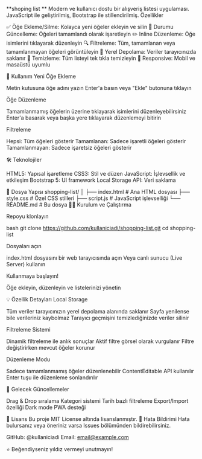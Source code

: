 **shoping list **
Modern ve kullanıcı dostu bir alışveriş listesi uygulaması.  JavaScript ile geliştirilmiş, Bootstrap ile stillendirilmiş.
 Özellikler

✅ Öğe Ekleme/Silme: Kolayca yeni öğeler ekleyin ve silin
🔄 Durumu Güncelleme: Öğeleri tamamlandı olarak işaretleyin
✏️ Inline Düzenleme: Öğe isimlerini tıklayarak düzenleyin
🔍 Filtreleme: Tüm, tamamlanan veya tamamlanmayan öğeleri görüntüleyin
💾 Yerel Depolama: Veriler tarayıcınızda saklanır
🧹 Temizleme: Tüm listeyi tek tıkla temizleyin
📱 Responsive: Mobil ve masaüstü uyumlu

🚀 Kullanım
Yeni Öğe Ekleme

Metin kutusuna öğe adını yazın
Enter'a basın veya "Ekle" butonuna tıklayın

Öğe Düzenleme

Tamamlanmamış öğelerin üzerine tıklayarak isimlerini düzenleyebilirsiniz
Enter'a basarak veya başka yere tıklayarak düzenlemeyi bitirin

Filtreleme

Hepsi: Tüm öğeleri gösterir
Tamamlanan: Sadece işaretli öğeleri gösterir
Tamamlanmayan: Sadece işaretsiz öğeleri gösterir

🛠️ Teknolojiler

HTML5: Yapısal işaretleme
CSS3: Stil ve düzen
 JavaScript: İşlevsellik ve etkileşim
Bootstrap 5: UI framework
Local Storage API: Veri saklama

📁 Dosya Yapısı
shopping-list/
│
├── index.html          # Ana HTML dosyası
├── style.css           # Özel CSS stilleri
├── script.js           # JavaScript işlevselliği
└── README.md           # Bu dosya
🏃‍♂️ Kurulum ve Çalıştırma

Repoyu klonlayın

bash   git clone https://github.com/kullaniciadi/shopping-list.git
   cd shopping-list

Dosyaları açın

index.html dosyasını bir web tarayıcısında açın
Veya canlı sunucu (Live Server) kullanın


Kullanmaya başlayın!

Öğe ekleyin, düzenleyin ve listelerinizi yönetin



💡 Özellik Detayları
Local Storage

Tüm veriler tarayıcınızın yerel depolama alanında saklanır
Sayfa yenilense bile verileriniz kaybolmaz
Tarayıcı geçmişini temizlediğinizde veriler silinir

Filtreleme Sistemi

Dinamik filtreleme ile anlık sonuçlar
Aktif filtre görsel olarak vurgulanır
Filtre değiştirirken mevcut öğeler korunur

Düzenleme Modu

Sadece tamamlanmamış öğeler düzenlenebilir
ContentEditable API kullanılır
Enter tuşu ile düzenleme sonlandırılır


📝 Gelecek Güncellemeler

 Drag & Drop sıralama
 Kategori sistemi
 Tarih bazlı filtreleme
 Export/Import özelliği
 Dark mode
 PWA desteği

📄 Lisans
Bu proje MIT License altında lisanslanmıştır.
🐛 Hata Bildirimi
Hata bulursanız veya öneriniz varsa Issues bölümünden bildirebilirsiniz.


GitHub: @kullaniciadi
Email: email@example.com


⭐ Beğendiyseniz yıldız vermeyi unutmayın!
